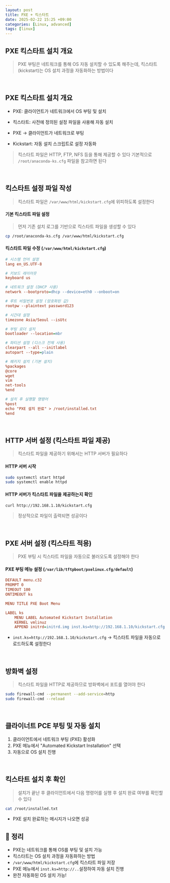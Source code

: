 ```yaml
---
layout: post
title: PXE + 킥스타트 
date: 2025-02-22 15:25 +09:00
categories: [Linux, advanced]
tags: [linux]     
---
```


## PXE 킥스타트 설치 개요
> PXE 부팅은 네트워크를 통해 OS 자동 설치할 수 있도록 해주는데, 킥스타트(kickstart)는 OS 설치 과정을 자동화하는 방법이다

<br>

## PXE 킥스타트 설치 개요

- PXE: 클라이언트가 네트워크에서 OS 부팅 및 설치
- 킥스타트: 사전에 정의된 설정 파일을 사용해 자동 설치

- PXE -> 클라이언트가 네트워크로 부팅
- Kickstart: 자동 설치 스크립트로 설정 자동화

> 킥스타트 파일은 HTTP, FTP, NFS 등을 통해 제공할 수 있다
> 기본적으로 `/root/anaconda-ks.cfg` 파일을 참고하면 된다

<br>

## 킥스타트 설정 파일 작성
> 킥스타트 파일은 `/var/www/html/kickstart.cfg`에 위피하도록 설정한다

#### 기본 킥스타트 파일 설정
> 먼저 기존 설치 로그를 기반으로 킥스타트 파일을 생성할 수 있다

```bash
cp /root/anaconda-ks.cfg /var/www/html/kickstart.cfg
```

#### 킥스타트 파일 수정 (`/var/www/html/kickstart.cfg`)

```ini
# 시스템 언어 설정
lang en_US.UTF-8

# 키보드 레이아웃
keyboard us

# 네트워크 설정 (DHCP 사용)
network --bootproto=dhcp --device=eth0 --onboot=on

# 루트 비밀번호 설정 (암호화된 값)
rootpw --plaintext password123

# 시간대 설정
timezone Asia/Seoul --isUtc

# 부팅 로더 설치
bootloader --location=mbr

# 파티션 설정 (디스크 전체 사용)
clearpart --all --initlabel
autopart --type=plain

# 패키지 설치 (기본 설치)
%packages
@core
wget
vim
net-tools
%end

# 설치 후 실행할 명령어
%post
echo "PXE 설치 완료" > /root/installed.txt
%end
```

<br>

## HTTP 서버 설정 (킥스타트 파일 제공)
> 킥스타트 파일을 제공하기 위해서는 HTTP 서버가 필요하다

#### HTTP 서버 시작

```bash
sudo systemctl start httpd
sudo systemctl enable httpd
```

#### HTTP 서버가 킥스타트 파일을 제공하는지 확인

```bash
curl http://192.168.1.10/kickstart.cfg
```

> 정상적으로 파일이 출력되면 성공이다

<br>

## PXE 서버 설정 (킥스타트 적용)
> PXE 부팅 시 킥스타트 파일을 자동으로 불러오도록 설정해야 한다

#### PXE 부팅 메뉴 설정 (`/var/lib/tftpboot/pxelinux.cfg/default`)

```ini
DEFAULT menu.c32
PROMPT 0
TIMEOUT 100
ONTIMEOUT ks

MENU TITLE PXE Boot Menu

LABEL ks
    MENU LABEL Automated Kickstart Installation
    KERNEL vmlinuz
    APPEND initrd=initrd.img inst.ks=http://192.168.1.10/kickstart.cfg
```

- `inst.ks=http://192.168.1.10/kickstart.cfg` -> 킥스타트 파일을 자동으로 로드하도록 설정한다


<br>

## 방화벽 설정

> 킥스타트 파일을 HTTP로 제공하므로 방화벽에서 포트를 열어야 한다

```bash
sudo firewall-cmd --permanent --add-service=http
sudo firewall-cmd --reload
```

<br>

## 클라이너트 PCE 부팅 및 자동 설치
1. 클라이언트에서 네트워크 부팅 (PXE) 활성화
2. PXE 메뉴에서 "Automated Kickstart Installation" 선택
3. 자동으로 OS 설치 진행 

<br>

## 킥스타트 설치 후 확인
> 설치가 끝난 후 클라이언트에서 다음 명령어를 실행 후 설치 완료 여부를 확인할 수 있다

```bash
cat /root/installed.txt
```

- PXE 설치 완료하는 메시지가 나오면 성공


## 🎯 정리
- PXE는 네트워크를 통해 OS를 부팅 및 설치 가능
- 킥스타트는 OS 설치 과정을 자동화하는 방법
- `/var/www/html/kickstart.cfg`에 킥스타트 파일 저장
- PXE 메뉴에서 `inst.ks=http://..`설정하여 자동 설치 진행
- 완전 자동화된 OS 설치 가능!
